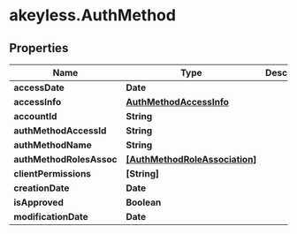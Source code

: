 # akeyless.AuthMethod

## Properties

Name | Type | Description | Notes
------------ | ------------- | ------------- | -------------
**accessDate** | **Date** |  | [optional] 
**accessInfo** | [**AuthMethodAccessInfo**](AuthMethodAccessInfo.md) |  | [optional] 
**accountId** | **String** |  | [optional] 
**authMethodAccessId** | **String** |  | [optional] 
**authMethodName** | **String** |  | [optional] 
**authMethodRolesAssoc** | [**[AuthMethodRoleAssociation]**](AuthMethodRoleAssociation.md) |  | [optional] 
**clientPermissions** | **[String]** |  | [optional] 
**creationDate** | **Date** |  | [optional] 
**isApproved** | **Boolean** |  | [optional] 
**modificationDate** | **Date** |  | [optional] 


